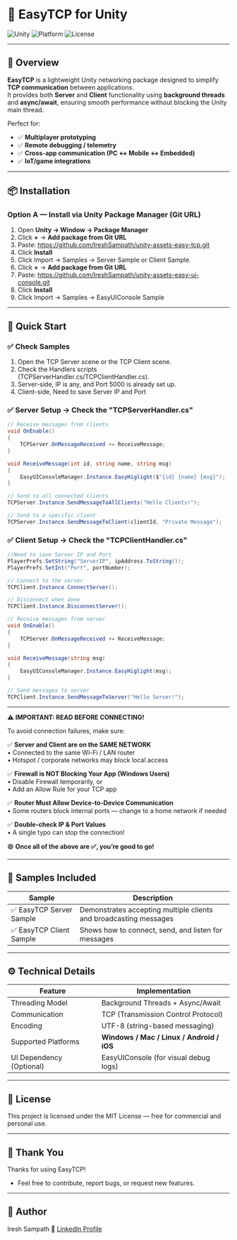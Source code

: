 # 🔌 EasyTCP for Unity

![Unity](https://img.shields.io/badge/Unity-2022.3%2B-green.svg)
![Platform](https://img.shields.io/badge/Platform-Windows%20%7C%20Mac%20%7C%20Linux%20%7C%20Android%20%7C%20iOS-lightgrey.svg)
![License](https://img.shields.io/badge/License-MIT-blue.svg)

---

## 🚀 Overview

**EasyTCP** is a lightweight Unity networking package designed to simplify **TCP communication** between applications.  
It provides both **Server** and **Client** functionality using **background threads** and **async/await**, ensuring smooth performance without blocking the Unity main thread.

Perfect for:

- ✅ **Multiplayer prototyping**
- ✅ **Remote debugging / telemetry**
- ✅ **Cross-app communication (PC ↔ Mobile ↔ Embedded)**
- ✅ **IoT/game integrations**

---

## 📦 Installation

### Option A — Install via Unity Package Manager (Git URL)

1. Open **Unity → Window → Package Manager**
2. Click **+** → **Add package from Git URL**
3. Paste:
   https://github.com/IreshSampath/unity-assets-easy-tcp.git
4. Click **Install**
5. Click Import → Samples → Server Sample or Client Sample.
6. Click **+** → **Add package from Git URL**
7. Paste:
   https://github.com/IreshSampath/unity-assets-easy-ui-console.git
8. Click **Install**
9. Click Import → Samples → EasyUIConsole Sample

---

## 🧰 Quick Start

### ✅ Check Samples 

1. Open the TCP Server scene or the TCP Client scene.
2. Check the Handlers scripts (TCPServerHandler.cs/TCPClientHandler.cs).
3. Server-side, IP is any, and Port 5000 is already set up.
4. Client-side, Need to save Server IP and Port


### ✅ Server Setup → Check the "TCPServerHandler.cs"

```csharp
// Receive messages from clients
void OnEnable()
{
    TCPServer.OnMessageReceived += ReceiveMessage;
}

void ReceiveMessage(int id, string name, string msg)
{
    EasyUIConsoleManager.Instance.EasyHiglight($"{id} {name} {msg}");
}

// Send to all connected clients
TCPServer.Instance.SendMessageToAllClients("Hello Clients!");

// Send to a specific client
TCPServer.Instance.SendMessageToClient(clientId, "Private Message");
```

### ✅ Client Setup → Check the "TCPClientHandler.cs"

```csharp
//Need to save Server IP and Port
PlayerPrefs.SetString("ServerIP", ipAddress.ToString());
PlayerPrefs.SetInt("Port", portNumber);

// Connect to the server
TCPClient.Instance.ConnectServer();

// Disconnect when done
TCPClient.Instance.DisconnectServer();

// Receive messages from server
void OnEnable()
{
    TCPServer.OnMessageReceived += ReceiveMessage;
}

void ReceiveMessage(string msg)
{
    EasyUIConsoleManager.Instance.EasyHiglight(msg);
}

// Send messages to server
TCPClient.Instance.SendMessageToServer("Hello Server!");


```
---

⚠️ **IMPORTANT: READ BEFORE CONNECTING!**

To avoid connection failures, make sure:

✅ **Server and Client are on the SAME NETWORK**  
    • Connected to the same Wi-Fi / LAN router  
    • Hotspot / corporate networks may block local access

✅ **Firewall is NOT Blocking Your App (Windows Users)**  
    • Disable Firewall temporarily, or  
    • Add an Allow Rule for your TCP app

✅ **Router Must Allow Device-to-Device Communication**  
    • Some routers block internal ports — change to a home network if needed

✅ **Double-check IP & Port Values**  
    • A single typo can stop the connection!

🟢 **Once all of the above are ✅, you’re good to go!**

---

## 🧪 Samples Included

| Sample                  | Description                                                       |
| ----------------------- | ----------------------------------------------------------------- |
| ✅ EasyTCP Server Sample | Demonstrates accepting multiple clients and broadcasting messages |
| ✅ EasyTCP Client Sample | Shows how to connect, send, and listen for messages               |

---

## ⚙️ Technical Details

| Feature                  | Implementation                            |
| ------------------------ | ----------------------------------------- |
| Threading Model          | Background Threads + Async/Await          |
| Communication            | TCP (Transmission Control Protocol)       |
| Encoding                 | UTF-8 (string-based messaging)            |
| Supported Platforms      | **Windows / Mac / Linux / Android / iOS** |
| UI Dependency (Optional) | EasyUIConsole (for visual debug logs)     |

---

## 📜 License
This project is licensed under the MIT License — free for commercial and personal use.

---

## 🙏 Thank You
Thanks for using EasyTCP!
- Feel free to contribute, report bugs, or request new features.

---

## 👤 Author
Iresh Sampath 🔗 [LinkedIn Profile](https://www.linkedin.com/in/ireshsampath/)
